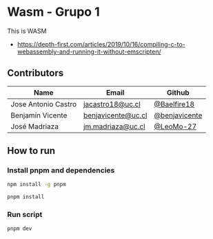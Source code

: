 # Wasm - Grupo 1

This is WASM

- https://depth-first.com/articles/2019/10/16/compiling-c-to-webassembly-and-running-it-without-emscripten/

## Contributors

| Name                | Email              | Github                                           |
| ------------------- | ------------------ | ------------------------------------------------ |
| Jose Antonio Castro | jacastro18@uc.cl   | [@Baelfire18](https://github.com/Baelfire18)     |
| Benjamín Vicente    | benjavicente@uc.cl | [@benjavicente](https://github.com/benjavicente) |
| José Madriaza       | jm.madriaza@uc.cl  | [@LeoMo-27](https://github.com/LeoMo-27)         |

## How to run

### Install pnpm and dependencies

```bash
npm install -g pnpm
```

```bash
pnpm install
```

### Run script

```bash
pnpm dev
```
